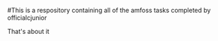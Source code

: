 #This is a respository containing all of the amfoss tasks completed by officialcjunior

That's about it
 
